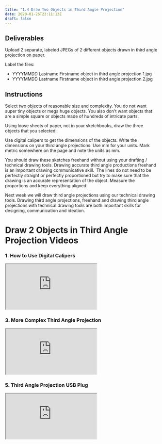 ```yaml
---
title: "1.4 Draw Two Objects in Third Angle Projection"
date: 2020-01-26T23:11:13Z
draft: false
---
```


## Deliverables

Upload 2 separate, labeled JPEGs of 2 different objects drawn in third angle projection on paper.

Label the files:

- YYYYMMDD Lastname Firstname object in third angle projection 1.jpg
- YYYYMMDD Lastname Firstname object in third angle projection 2.jpg

## Instructions

Select two objects of reasonable size and complexity. You do not want super tiny objects or mega huge objects. You also don't want objects that are a simple square or objects made of hundreds of intricate parts.

Using loose sheets of paper, <span>not</span> in your sketchbooks, draw the three objects that you selected.

Use digital calipers to get the dimensions of the objects. Write the dimensions on your third angle projections. Use mm for your units. Mark metric somewhere on the page and note the units as mm.

You should draw these sketches freehand without using your drafting / technical drawing tools. Drawing accurate third angle productions freehand is an important drawing communicative skill.  The lines do not need to be perfectly straight or perfectly proportioned but try to make sure that the drawing is an accurate representation of the object. Measure the proportions and keep everything aligned.

Next week we will draw third angle projections using our technical drawing tools. Drawing third angle projections, freehand and drawing third angle projections with technical drawing tools are both important skills for designing, communication and ideation.

# Draw 2 Objects in Third Angle Projection Videos

<div class="tutorial-video-grid">

<div class="video-card">

### 1\. How to Use Digital Calipers

<div class="iframe-16-9-container"><iframe class="youTubeIframe" src="https://www.youtube.com/embed/oOZjbbe6YZk" width="300" height="150" allowfullscreen="allowfullscreen"></iframe></div>

</div>

<div class="video-card">

### 3\. More Complex Third Angle Projection

<div class="iframe-16-9-container"><iframe class="youTubeIframe" src="https://www.youtube.com/embed/QTMfdxI5QYk" width="300" height="150" allowfullscreen="allowfullscreen"></iframe></div>

</div>

<div class="video-card">

### 5\. Third Angle Projection USB Plug

<div class="iframe-16-9-container"><iframe class="youTubeIframe" src="https://www.youtube.com/embed/2xS3AzFV7gs" width="300" height="150" allowfullscreen="allowfullscreen"></iframe></div>

</div>

</div>
